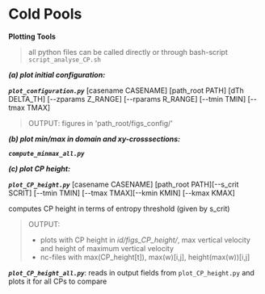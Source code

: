 



# Cold Pools
**Plotting Tools**
> all python files can be called directly or through bash-script `script_analyse_CP.sh`

***(a) plot initial configuration:***

***`plot_configuration.py`*** [casename CASENAME] [path_root PATH] [dTh DELTA_TH]
[--zparams Z_RANGE] [--rparams R_RANGE] [--tmin TMIN] [--tmax TMAX]

> OUTPUT: figures in 'path_root/figs_config/'

***(b) plot min/max in domain and xy-crosssections:*** 

***`compute_minmax_all.py`***

***(c) plot CP height:*** 

***`plot_CP_height.py`***
[casename CASENAME] [path_root PATH][--s_crit SCRIT] 
[--tmin TMIN] [--tmax TMAX][--kmin KMIN] [--kmax KMAX]

computes CP height in terms of entropy threshold (given by s_crit)
> OUTPUT: 
> - plots with CP height in *id/figs_CP_height/*, 
max vertical velocity and height of maximum vertical velocity
> - nc-files with max(CP_height[t]), max(w)[i,j], height(max(w))[i,j]

***`plot_CP_height_all.py`***: reads in output fields from `plot_CP_height.py` and plots it 
for all CPs to compare

 





